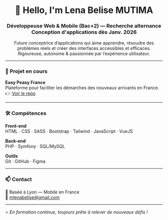 <h1 align="center">👋 Hello, I'm Lena Belise MUTIMA</h1>
<h3 align="center">Développeuse Web & Mobile (Bac+2) — Recherche alternance Conception d'applications dès Janv. 2026</h3>

<p align="center">
Future conceptrice d’applications qui aime apprendre, résoudre des problèmes réels et créer des interfaces accessibles et efficaces.
Rigoureuse, autonome & passionnée par l’expérience utilisateur.
</p>

---

### 🚀 Projet en cours
**Easy Peasy France**  
Plateforme pour faciliter les démarches des nouveaux arrivants en France.  
👉 <a href="https://github.com/lena-bel/Easy-Peasy-France">Voir le repo</a>

---

### 🛠️ Compétences

**Front-end**  
HTML · CSS · SASS · Bootstrap · Tailwind · JavaScript · VueJS  

**Back-end**  
PHP · Symfony · SQL/MySQL  

**Outils**  
Git · GitHub · Figma 

---

### 📫 Contact
📍 Basée à Lyon — Mobile en France  
📩 <a href="mailto:mlenabelise@gmail.com">mlenabelise@gmail.com</a>  

---

⭐️ _En formation continue, toujours prête à relever de nouveaux défis !_
